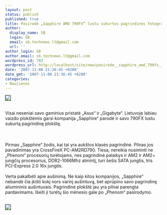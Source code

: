 ```yaml
---
layout: post
status: publish
published: true
title: Pasirodė „Sapphire AMD 790FX“ lustu sukurtos pagrindinės fotografijos
author:
  display_name: SB
  login: SB
  email: sb.technews.lt@gmail.com
  url: ''
author_login: SB
author_email: sb.technews.lt@gmail.com
wordpress_id: 783
wordpress_url: http://localhost/site/new/pasirode__sapphire_amd_790fx__lustu_sukurtos_pagrindines_fotografijos/
date: '2007-11-08 21:36:45 +0200'
date_gmt: '2007-11-08 21:36:45 +0200'
categories:
- Naujienos
---
```

<div class="imgright"><img src="http://tbn0.google.com/images?q=tbn:sQAd36bQK8IgzM:http://pics.computerbase.de/1/3/7/2/0/29_m.jpg" border="1"></div>
<p><br>Visai neseniai savo gaminius pristatė „Asus“ ir „Gigabyte“. Lietuvoje labiau vaizdo plokštėmis garsi kompanija „Sapphire“ parodė ir savo 790FX lustu sukurtą pagrindinę plokštę.<br />
<br><br />
<br>Pirmas „Sapphire“ žodis, kai tai yra aukštos klasės pagrindinė. Pilnas jos pavadinimas yra CrossFireX PC-AM2RD790. Tiesa, nereikia nusiminti ne „Phenom“ procesorių turėtojams, nes pagrindinė palaikys ir AM2 ir AM2+ jungčių procesorius, DDR2-1066Mhz atmintį, turi šešis SATA jungtis, tris PCI-Express 2.0 16x jungtis.<br />
<br>Verta pakalbėti apie aušinimą. Ne kaip kitos kompanijos, „Sapphire“ nebandė čia įkišti kokį nors varinį aušintuvą, bet aprūpino savo pagrindinę aliumininis aušintuvais. Pagrindinė plokštė jau yra pilnai parengta pardavimams. Išeiti ji turėtų šio mėnesio gale po „Phenom“ pasirodymo.<br />
<br>
<div class="imgright"><img src="http://img212.imageshack.us/img212/7447/sapphirecrossfirexpcam2rg8.jpg" border="1"></div>
